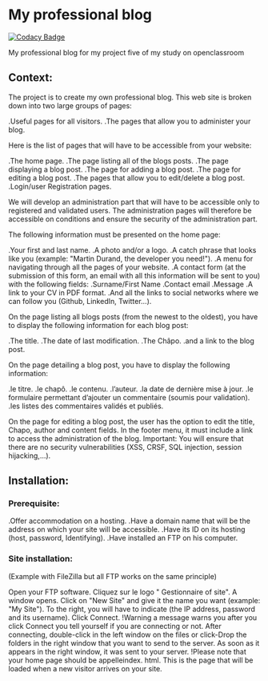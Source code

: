 # My professional blog

[![Codacy Badge](https://api.codacy.com/project/badge/Grade/93291baa746f45d7ae67a5859936cd8f)](https://app.codacy.com/app/michaelgtfr/my_professional_blog?utm_source=github.com&utm_medium=referral&utm_content=michaelgtfr/my_professional_blog&utm_campaign=Badge_Grade_Settings)

My professional blog for my project five of my study on openclassroom

## Context:

The project is to create my own professional blog. This web site is broken down into two large groups of pages:

  .Useful pages for all visitors.
  .The pages that allow you to administer your blog.
  
Here is the list of pages that will have to be accessible from your website:
  
  .The home page.
  .The page listing all of the blogs posts.
  .The page displaying a blog post.
  .The page for adding a blog post.
  .The page for editing a blog post.
  .The pages that allow you to edit/delete a blog post.
  .Login/user Registration pages.
  
We will develop an administration part that will have to be accessible only to registered and validated users.
The administration pages will therefore be accessible on conditions and ensure the security of the administration part.

The following information must be presented on the home page:

  .Your first and last name.
  .A photo and/or a logo.
  .A catch phrase that looks like you (example: "Martin Durand, the developer you need!").
  .A menu for navigating through all the pages of your website.
  .A contact form (at the submission of this form, an email with all this information will be sent to you) with the following fields:       .Surname/First Name
    .Contact email
    .Message
  .A link to your CV in PDF format.
  .And all the links to social networks where we can follow you (Github, LinkedIn, Twitter...).

On the page listing all blogs posts (from the newest to the oldest), you have to display the following information for each blog post:

  .The title.
  .The date of last modification.
  .The Châpo.
  .and a link to the blog post.
  
On the page detailing a blog post, you have to display the following information:

  .le titre.
  .le chapô.
  .le contenu.
  .l’auteur.
  .la date de dernière mise à jour.
  .le formulaire permettant d’ajouter un commentaire (soumis pour validation).
  .les listes des commentaires validés et publiés.
  
On the page for editing a blog post, the user has the option to edit the title, Chapo, author and content fields.
In the footer menu, it must include a link to access the administration of the blog.
Important: You will ensure that there are no security vulnerabilities (XSS, CRSF, SQL injection, session hijacking,...).

## Installation:

### Prerequisite:

  .Offer accommodation on a hosting.
  .Have a domain name that will be the address on which your site will be accessible.
  .Have its ID on its hosting (host, password, Identifying).
  .Have installed an FTP on his computer.
  
### Site installation:
(Example with FileZilla but all FTP works on the same principle)

  Open your FTP software. Cliquez sur le logo " Gestionnaire of site". A window opens. Click on "New Site" and give it the name you want (example: "My Site"). To the right, you will have to indicate (the IP address, password and its username). Click Connect.
  !Warning a message warns you after you click Connect you tell yourself if you are connecting or not.
  After connecting, double-click in the left window on the files or click-Drop the folders in the right window that you want to send to the server. As soon as it appears in the right window, it was sent to your server.
  !Please note that your home page should be appelleindex. html. This is the page that will be loaded when a new visitor arrives on your site.
  
